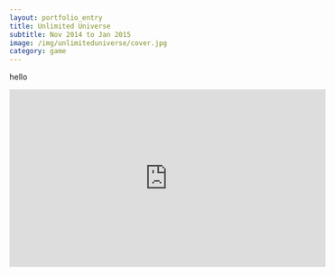 ```yaml
---
layout: portfolio_entry
title: Unlimited Universe
subtitle: Nov 2014 to Jan 2015
image: /img/unlimiteduniverse/cover.jpg
category: game
---
```


hello 

<iframe width="560" height="315" src="https://youtu.be/H8aR2c9y-m4" frameborder="0" allowfullscreen></iframe>
